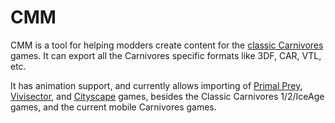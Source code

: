 # CMM

CMM is a tool for helping modders create content for the [classic Carnivores](https://carnivores.fandom.com/wiki/Carnivores_Wiki) games. It can export all the Carnivores specific formats like 3DF, CAR, VTL, etc.

It has animation support, and currently allows importing of [Primal Prey](https://carnivores.fandom.com/wiki/Primal_Prey), [Vivisector](https://carnivores.fandom.com/wiki/Vivisector:_Beast_Within), and [Cityscape](https://carnivores.fandom.com/wiki/Carnivores_Cityscape) games, besides the Classic Carnivores 1/2/IceAge games, and the current mobile Carnivores games.
